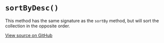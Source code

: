 # `sortByDesc()`

This method has the same signature as the `sortBy` method, but will sort the collection in the opposite order.




[View source on GitHub](https://github.com/ecrmnn/collect.js/blob/master/src/methods/sortByDesc.js)